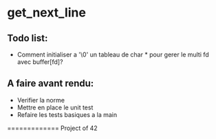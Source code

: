 get_next_line
=============

Todo list:
----------
- Comment initialiser a '\0' un tableau de char * pour gerer le multi fd avec buffer[fd]?

A faire avant rendu:
--------------------
- Verifier la norme
- Mettre en place le unit test
- Refaire les tests basiques a la main

=============
Project of 42
